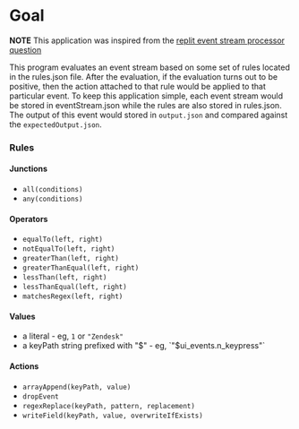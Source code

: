 # Goal
**NOTE** This application was inspired from the [replit event stream processor question](https://replit.com/@ayodeleXX8086/eventstreamprocessor-1#eventStream.json)

This program evaluates an event stream based on some set of rules located in the rules.json file. After the evaluation, if the evaluation turns out to be positive, then the action attached to that rule would be applied to that particular event. To keep this application simple, each event stream would be stored in eventStream.json while the rules are also stored in rules.json. The output of this event would  stored in `output.json` and compared against the `expectedOutput.json`. 
### Rules

#### Junctions

- `all(conditions)`
- `any(conditions)`

#### Operators

- `equalTo(left, right)`
- `notEqualTo(left, right)`
- `greaterThan(left, right)`
- `greaterThanEqual(left, right)`
- `lessThan(left, right)`
- `lessThanEqual(left, right)`
- `matchesRegex(left, right)`

#### Values

- a literal - eg, `1` or `"Zendesk"`
- a keyPath string prefixed with "$" - eg, `"$ui_events.n_keypress"`

#### Actions

- `arrayAppend(keyPath, value)`
- `dropEvent`
- `regexReplace(keyPath, pattern, replacement)`
- `writeField(keyPath, value, overwriteIfExists)`



